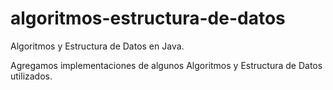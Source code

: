 # algoritmos-estructura-de-datos
Algoritmos y Estructura de Datos en Java. 

Agregamos implementaciones de algunos Algoritmos y Estructura de Datos utilizados.
